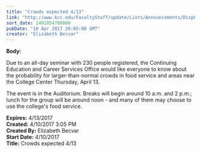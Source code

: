 ```yaml
---
title: "Crowds expected 4/13"
link: "http://www.kcc.edu/FacultyStaff/update/Lists/Announcements/DispForm.aspx?ID=2414"
sort_date: 1491854700000
pubDate: "10 Apr 2017 20:05:00 GMT"
creator: "Elizabeth Becvar"
---
```


<div><b>Body:</b> <div class="ExternalClass4F4BA98BFDB64C5EBBF2A2DD5266A8A2"><p>Due to an all-day seminar with 230 people registered, the Continuing Education and Career Services Office would like everyone to know about the probability for larger-than-normal crowds in food service and areas near the College Center Thursday, April 13.</p>
<p>The event is in the Auditorium. Breaks will begin around 10 a.m. and 2 p.m.; lunch for the group will be around noon - and many of them may choose to use the college's food service.</p></div></div>
<div><b>Expires:</b> 4/13/2017</div>
<div><b>Created:</b> 4/10/2017 3:05 PM</div>
<div><b>Created By:</b> Elizabeth Becvar</div>
<div><b>Start Date:</b> 4/10/2017</div>
<div><b>Title:</b> Crowds expected 4/13</div>
